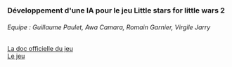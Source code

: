 <h3>Développement d'une IA pour le jeu Little stars for little wars 2</h3>

<h6>Equipe : Guillaume Paulet, Awa Camara, Romain Garnier, Virgile Jarry</h6>

<a href="http://madoc.univ-nantes.fr/course/view.php?id=29903">La doc officielle du jeu</a><br/>
<a href="http://madoc.univ-nantes.fr/mod/url/view.php?id=217663">Le jeu</a>
